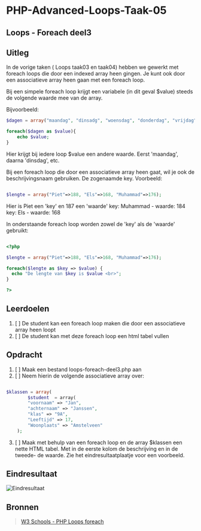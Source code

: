 # PHP-Advanced-Loops-Taak-05


## Loops - Foreach deel3


## Uitleg

In de vorige taken ( Loops taak03 en taak04) hebben we gewerkt met foreach loops die door een indexed array heen gingen. Je kunt ook door een associatieve array heen gaan met een foreach loop.

Bij een simpele foreach loop krijgt een variabele (in dit geval $value) steeds de volgende waarde mee van de array.

Bijvoorbeeld:

```php
$dagen = array("maandag", "dinsadg", "woensdag", "donderdag", "vrijdag", "zaterdag", "zondag");

foreach($dagen as $value){
    echo $value;
}

```
Hier krijgt bij iedere loop $value een andere waarde. Eerst 'maandag', daarna 'dinsdag', etc.

Bij een foreach loop die door een associatieve array heen gaat, wil je ook de beschrijvingsnaam gebruiken. De zogenaamde key. Voorbeeld:

```php

$lengte = array("Piet"=>188, "Els"=>168, "Muhammad"=>176);

```
Hier is Piet een 'key' en 187 een 'waarde'
key: Muhammad - waarde: 184
key: Els - waarde: 168

In onderstaande foreach loop worden zowel de 'key' als de 'waarde' gebruikt:

~~~php

<?php

$lengte = array("Piet"=>188, "Els"=>168, "Muhammad"=>176);

foreach($lengte as $key => $value) {
  echo "De lengte van $key is $value <br>";
}

?>

~~~


## Leerdoelen

1. [ ] De student kan een foreach loop maken die door een associatieve array heen loopt
2. [ ] De student kan met deze foreach loop een html tabel vullen

## Opdracht

1. [ ] Maak een bestand loops-foreach-deel3.php aan
2. [ ] Neem hierin de volgende associatieve array over:

```php

$klassen = array(
        $student  = array(
        "voornaam" => "Jan",
        "achternaam" => "Janssen",
        "klas" => "9A",
        "Leeftijd" => 17,
        "Woonplaats" => "Amstelveen"
    );

```

3. [ ] Maak met behulp van een foreach loop en de array $klassen een nette HTML tabel. Met in de eerste kolom de beschrijving en in de tweede- de waarde. Zie het eindresultaatplaatje voor een voorbeeld.


## Eindresultaat

![Eindresultaat](https://github.com/ROC-van-Amsterdam-College-Amstelland/PHP-ADVANCED/blob/master/2-Loops/taak05/images/resultaat.png)

## Bronnen
> [W3 Schools - PHP Loops foreach](https://www.w3schools.com/php/php_looping_foreach.asp)


